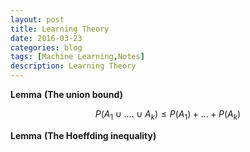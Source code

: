 ```yaml
---
layout: post
title: Learning Theory
date: 2016-03-23
categories: blog
tags: [Machine Learning,Notes]
description: Learning Theory
---
```


**Lemma**   **(The union bound)**

$$
P(A_{1} \cup ....\cup A_{k}) \leq P(A_{1}) +...+ P(A_{k})
$$

**Lemma**   **(The Hoeffding inequality)**

